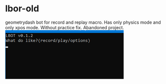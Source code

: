 # lbor-old
geometrydash bot for record and replay macro. Has only physics mode and only xpos mode. Without practice fix. Abandoned project.
![alt text](interface.png)
